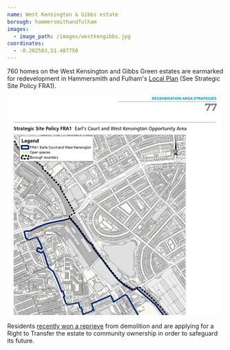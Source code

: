 ```yaml
---
name: West Kensington & Gibbs estate 
borough: hammersmithandfulham
images:
  - image_path: /images/westkengibbs.jpg
coordinates: 
  - -0.202503,51.487750
---
```

760 homes on the West Kensington and Gibbs Green estates are earmarked for redevelopment in Hammersmith and Fulham's [Local Plan](https://www.lbhf.gov.uk/sites/default/files/section_attachments/local_plan_2018_web_version.pdf) (See Strategic Site Policy FRA1). 

![](/images/westkengibbs.png)

Residents [recently won a reprieve](https://westkengibbsgreen.wordpress.com/) from demolition and are applying for a Right to Transfer the estate to community ownership in order to safeguard its future.
